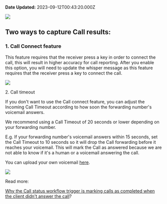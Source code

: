 **Date Updated:** 2023-09-12T00:43:20.000Z

![](https://s3.amazonaws.com/cdn.freshdesk.com/data/helpdesk/attachments/production/48208314839/original/PH1VcBbrtWffqLSnqkE3RI4bGP24iO1qcw.png?1648500750)

  
## Two ways to capture Call results:

  
### 1\. Call Connect feature

This feature requires that the receiver press a key in order to connect the call, this will result in higher accuracy for call reporting. After you enable this option, you will need to update the whisper message as this feature requires that the receiver press a key to connect the call.

  
![](https://s3.amazonaws.com/cdn.freshdesk.com/data/helpdesk/attachments/production/155007382262/original/sBCt2M3pJLUfhbXUrBfIsLKzIeWLFtE31A.png?1694459592)
  
  
2\. Call timeout

  
If you don't want to use the Call connect feature, you can adjust the Incoming Call Timeout according to how soon the forwarding number's voicemail answers. 

  
We recommend using a Call Timeout of 20 seconds or lower depending on your forwarding number.

E.g. If your forwarding number's voicemail answers within 15 seconds, set the Call Timeout to 10 seconds so it will drop the Call forwarding before it reaches your voicemail. This will mark the Call as answered because we are not able to know if it's a human or a voicemail answering the call.

  
You can upload your own voicemail [here](https://help.gohighlevel.com/support/solutions/articles/48001146671-voicemail-for-company-and-for-users).

![](https://s3.amazonaws.com/cdn.freshdesk.com/data/helpdesk/attachments/production/155007379401/original/zVpGBCONAnBfTe0dgz5McndP_f3W3noSQQ.png?1694456747)
  
  
Read more:

  
[Why the Call status workflow trigger is marking calls as completed when the client didn't answer the call](https://gohighlevelassist.freshdesk.com/support/solutions/articles/48001181825-call-status-marking-calls-as-completed-when-the-client-didn-t-answer-the-call)?

  